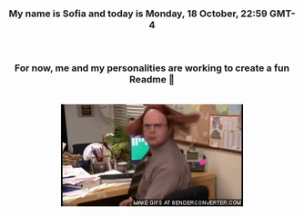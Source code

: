 


<div align="center">
<h3 >My name is Sofia and today is Monday, 18 October, 22:59 GMT-4</h3><br>
<h3 >For now, me and my personalities are working to create a fun Readme 👋
</h3><br>
<img src='img/dwight.gif' alt='working...'/>
</div>
